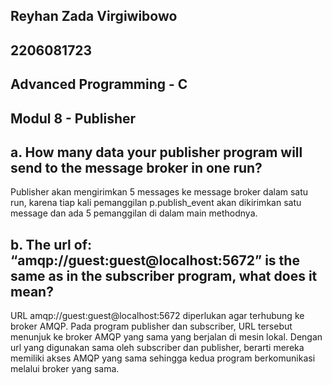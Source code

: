 ## Reyhan Zada Virgiwibowo
## 2206081723
## Advanced Programming - C
## Modul 8 - Publisher


## a. How many data your publisher program will send to the message broker in one run? 

Publisher akan mengirimkan 5 messages ke message broker dalam satu run, karena tiap kali pemanggilan p.publish_event akan dikirimkan satu message dan ada 5 pemanggilan di dalam main methodnya.

## b. The url of: “amqp://guest:guest@localhost:5672” is the same as in the subscriber program, what does it mean?

URL amqp://guest:guest@localhost:5672 diperlukan agar terhubung ke broker AMQP. Pada program publisher dan subscriber, URL tersebut menunjuk ke broker AMQP yang sama yang berjalan di mesin lokal. Dengan url yang digunakan sama oleh subscriber dan publisher, berarti mereka memiliki akses AMQP yang sama sehingga kedua program berkomunikasi melalui broker yang sama.